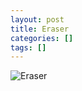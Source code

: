```yaml
---
layout: post
title: Eraser
categories: []
tags: []
---
```

![Eraser](https://m.media-amazon.com/images/M/MV5BOTczMTNlN2UtMWE2NS00ZTUyLTgzYTQtYTFkNWIzODJkYzIwXkEyXkFqcGdeQXVyNDc2NjEyMw@@._V1.jpg)
